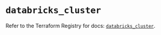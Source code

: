 # `databricks_cluster`

Refer to the Terraform Registry for docs: [`databricks_cluster`](https://registry.terraform.io/providers/databricks/databricks/1.82.0/docs/resources/cluster).
